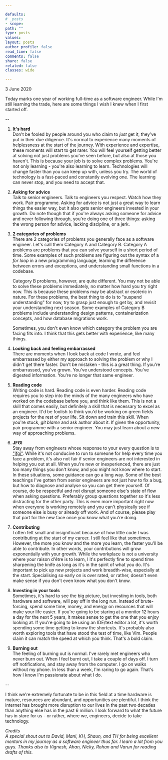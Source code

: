 ```yaml
---

defaults:
# _posts
- scope:
path: ""
type: posts
values:
layout: posts
author_profile: false
read_time: false
comments: false
share: false
related: false
classes: wide

---
```


3 June 2020

Today marks one year of working full-time as a software engineer. While I'm still learning the trade, here are some things I wish I knew when I first started off.

--

1. **It's hard**      
   Don't be fooled by people around you who claim to *just* get it, they've put in their due diligence. It's normal to experience many moments of helplessness at the start of the journey. With experience and expertise, these moments will start to get rarer. You will feel yourself getting better at solving not just problems you've seen before, but also at those you haven't. This is because your job is to solve complex problems. You're not only learning - you're also learning to learn. Technologies will change faster than you can keep up with, unless you try. The world of technology is a fast-paced and constantly evolving one. The learning can never stop, and you need to accept that.
 

2. **Asking for advice**  
   Talk to senior engineers. Talk to engineers you respect. Watch how they work. Pair programme. Asking for advice is not just a great way to learn things the easier way, but it also gets senior engineers invested in your growth. Do note though that if you're always asking someone for advice and never following through, you're doing one of three things: asking the wrong person for advice, lacking discipline, or a jerk.

3. **2 categories of problems**  
    There are 2 categories of problems you generally face as a software engineer. Let's call them Category A and Category B. Category A problems are problems that you can solve yourself  in a short period of time. Some examples of such problems are figuring out the syntax of a *for loop* in a new programming language, learning the difference between errors and exceptions, and understanding small functions in a codebase.  
 
    Category B problems, however, are quite different. You may not be able to solve these problems immediately, no matter how hard you try right now. This is because these problems may be abstract or esoteric in nature. For these problems, the best thing to do is to "suspend understanding" for now, try to grasp just enough to get by, and revisit your understanding next season. Some examples of Category B problems include understanding design patterns, containerization concepts, and how database migrations work.  

    Sometimes, you don't even know which category the problem you are facing fits into. I think that this gets better with experience, like many things.

4. **Looking back and feeling embarrassed**     
    There are moments when I look back at code I wrote, and feel embarrassed by either my approach to solving the problem or why I didn't get there faster. Don't be mistaken - this is a great thing. If you're embarrassed, you've grown. You've understood concepts. You've digested information. You're no longer that same engineer.

5. **Reading code**  
    Writing code is hard. Reading code is even harder. Reading code requires you to step into the minds of the many engineers who have worked on the codebase before you, and think like them. This is not a skill that comes easily, but definitely a skill that is necessary to excel as an engineer. It'd be foolish to think you'd be working on green fields projects for the rest of your life. Sit down and train this skill. When you're stuck, *git blame* and ask author about it. If given the opportunity, pair programme with a senior engineer. You may just learn about a new way of approaching problems.

6. **JFGI**  
    Stay away from engineers whose response to your every question is to ["jfgi"](https://www.urbandictionary.com/define.php?term=jfgi). While it's not conducive to run to someone for help every time you face a problem, it's also not fair if senior engineers are not interested in helping you out at all. When you're new or inexperienced, there are just too many things you don't know, and you might not know where to start. In these situations, some guidance can go a long way. Some of the best teachings I've gotten from senior engineers are not just how to fix a bug, but how to diagnose and analyse so you can get there yourself. Of course, do be respectful and not disrupt someone else's state of flow when asking questions. Preferably group questions together so it's less distracting for the other party. This is even more important right now when everyone is working remotely and you can't physically see if someone else is busy or already off work. And of course, please play that part for the new face once you know what you're doing. 

7. **Contributing**  
    I often felt small and insignificant because of how little code I was contributing at the start of my career. I still feel like that sometimes. However, the more you know and the more you learn, the faster you'll be able to contribute. In other words, your contributions will grow exponentially with your growth. While the workplace is not a university where your raison d'être is to learn, I it's perfectly fine to spend time sharpening the knife as long as it's in the spirit of what you do. It's important to pick up new projects and work breadth-wise, especially at the start. Specialising so early on is over rated, or rather, doesn't even make sense if you don't even know what you don't know.

8. **Investing in your tools**  
    Sometimes, it's hard to see the big picture, but investing in tools, both hardware and software, will pay off in the long run. Instead of brute-forcing, spend some time, money, and energy on resources that will make your life easier. If you're going to be staring at a monitor 12 hours a day for the next 5 years, it makes sense to get the one that you enjoy looking at. If you're going to be using an IDE/text editor a lot, it's worth spending some time getting to know the shortcuts. It's probably also worth exploring tools that have stood the test of time, like Vim. People claim it can match the speed at which you think. That's a bold claim.

9.  **Burning out**  
    The feeling of burning out is normal. I've rarely met engineers who never burn out. When I feel burnt out, I take a couple of days off. I turn off notifications, and stay away from the computer. I go on walks without my phone. In less than a week, I'm raring to go again. That's how I know I'm passionate about what I do.

--

I think we're extremely fortunate to be in this field at a time hardware is mature, resources are abundant, and opportunities are plentiful. I think the internet has brought more disruption to our lives in the past two decades than anything else has in the past 6 million. I look forward to what the future has in store for us - or rather, where we, engineers, decide to take technology.
 
*Credits*   
*A special shout out to David, Mani, KH, Shaun, and TH for being excellent mentors in my journey as a software engineer thus far. I learn a lot from you guys. Thanks also to Vignesh, Ahan, Nicky, Rohan and Varun for reading drafts of this.*
